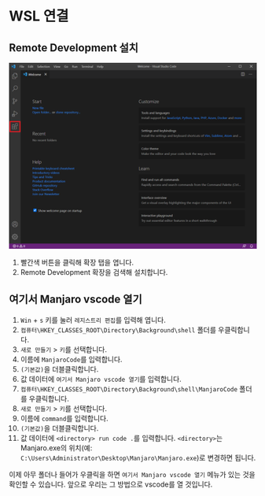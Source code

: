 # WSL 연결

## Remote Development 설치

![](../.gitbook/assets/vscode%20%281%29.png)

1. 빨간색 버튼을 클릭해 확장 탭을 엽니다.
2. Remote Development 확장을 검색해 설치합니다.

## 여기서 Manjaro vscode 열기

1. `Win` + `s` 키를 눌러 `레지스트리 편집`를 입력해 엽니다. 
2.  `컴퓨터\HKEY_CLASSES_ROOT\Directory\Background\shell` 폴더를 우클릭합니다.
3. `새로 만들기` &gt; `키`를 선택합니다.
4. 이름에 `ManjaroCode`를 입력합니다.
5. `(기본값)`을 더블클릭합니다.
6. 값 데이터에 `여기서 Manjaro vscode 열기`를 입력합니다.
7. `컴퓨터\HKEY_CLASSES_ROOT\Directory\Background\shell\ManjaroCode` 폴더를 우클릭합니다.
8. `새로 만들기` &gt; `키`를 선택합니다.
9. 이름에 `command`를 입력합니다.
10. `(기본값)`을 더블클릭합니다.
11. 값 데이터에 `<directory> run code .`를 입력합니다. `<directory>`는 Manjaro.exe의 위치\(예: `C:\Users\Administrator\Desktop\Manjaro\Manjaro.exe`\)로 변경하면 됩니다.

이제 아무 폴더나 들어가 우클릭을 하면 `여기서 Manjaro vscode 열기` 메뉴가 있는 것을 확인할 수 있습니다. 앞으로 우리는 그 방법으로 vscode를 열 것입니다.

## 

